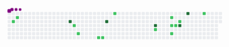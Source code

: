 <svg viewBox="-16 -32 880 192" width="880" height="192" xmlns="http://www.w3.org/2000/svg"><desc>Generated with https://github.com/Platane/snk</desc><style>:root{--cb:#1b1f230a;--cs:purple;--ce:#ebedf0;--c0:#ebedf0;--c1:#9be9a8;--c2:#40c463;--c3:#30a14e;--c4:#216e39}@media(prefers-color-scheme:dark){:root{--cb:#1b1f230a;--cs:purple;--ce:#161b22;--c0:#161b22;--c1:#01311f;--c2:#034525;--c3:#0f6d31;--c4:#00c647}}.c{shape-rendering:geometricPrecision;fill:var(--ce);stroke-width:1px;stroke:var(--cb);animation:none 13900ms linear infinite;width:12px;height:12px}@keyframes c0{4.31%{fill:var(--c2)}4.33%,100%{fill:var(--ce)}}.c.c0{fill:var(--c2);animation-name:c0}@keyframes c1{2.87%{fill:var(--c2)}2.89%,100%{fill:var(--ce)}}.c.c1{fill:var(--c2);animation-name:c1}@keyframes c2{86.32%{fill:var(--c4)}86.34%,100%{fill:var(--ce)}}.c.c2{fill:var(--c4);animation-name:c2}@keyframes c3{15.82%{fill:var(--c2)}15.84%,100%{fill:var(--ce)}}.c.c3{fill:var(--c2);animation-name:c3}@keyframes c4{17.98%{fill:var(--c2)}18%,100%{fill:var(--ce)}}.c.c4{fill:var(--c2);animation-name:c4}@keyframes c5{22.29%{fill:var(--c2)}22.31%,100%{fill:var(--ce)}}.c.c5{fill:var(--c2);animation-name:c5}@keyframes c6{23.01%{fill:var(--c2)}23.03%,100%{fill:var(--ce)}}.c.c6{fill:var(--c2);animation-name:c6}@keyframes c7{79.85%{fill:var(--c4)}79.87%,100%{fill:var(--ce)}}.c.c7{fill:var(--c4);animation-name:c7}@keyframes c8{29.49%{fill:var(--c2)}29.51%,100%{fill:var(--ce)}}.c.c8{fill:var(--c2);animation-name:c8}@keyframes c9{70.49%{fill:var(--c4)}70.51%,100%{fill:var(--ce)}}.c.c9{fill:var(--c4);animation-name:c9}@keyframes ca{39.56%{fill:var(--c2)}39.58%,100%{fill:var(--ce)}}.c.ca{fill:var(--c2);animation-name:ca}@keyframes cb{47.47%{fill:var(--c2)}47.49%,100%{fill:var(--ce)}}.c.cb{fill:var(--c2);animation-name:cb}@keyframes cc{43.16%{fill:var(--c2)}43.18%,100%{fill:var(--ce)}}.c.cc{fill:var(--c2);animation-name:cc}@keyframes cd{50.35%{fill:var(--c2)}50.37%,100%{fill:var(--ce)}}.c.cd{fill:var(--c2);animation-name:cd}@keyframes ce{43.87%{fill:var(--c2)}43.89%,100%{fill:var(--ce)}}.c.ce{fill:var(--c2);animation-name:ce}@keyframes cf{45.31%{fill:var(--c2)}45.33%,100%{fill:var(--ce)}}.c.cf{fill:var(--c2);animation-name:cf}@keyframes cg{66.18%{fill:var(--c4)}66.2%,100%{fill:var(--ce)}}.c.cg{fill:var(--c4);animation-name:cg}@keyframes ch{62.58%{fill:var(--c4)}62.6%,100%{fill:var(--ce)}}.c.ch{fill:var(--c4);animation-name:ch}@keyframes ci{59.7%{fill:var(--c2)}59.72%,100%{fill:var(--ce)}}.c.ci{fill:var(--c2);animation-name:ci}.u{transform-origin:0 0;transform:scale(0,1);animation:none linear 13900ms infinite}@keyframes u0{2.87%{transform:scale(0.000,1)}2.89%,4.31%{transform:scale(0.071,1)}4.33%,15.82%{transform:scale(0.143,1)}15.84%,17.98%{transform:scale(0.214,1)}18%,22.29%{transform:scale(0.286,1)}22.31%,23.01%{transform:scale(0.357,1)}23.03%,29.49%{transform:scale(0.429,1)}29.51%,39.56%{transform:scale(0.500,1)}39.58%,43.16%{transform:scale(0.571,1)}43.18%,43.87%{transform:scale(0.643,1)}43.89%,45.31%{transform:scale(0.714,1)}45.33%,47.47%{transform:scale(0.786,1)}47.49%,50.35%{transform:scale(0.857,1)}50.37%,59.7%{transform:scale(0.929,1)}59.72%,100%{transform:scale(1.000,1)}}.u.u0{fill:var(--c2);animation-name:u0;transform-origin:0.0px 0}@keyframes u1{62.58%{transform:scale(0.000,1)}62.6%,66.18%{transform:scale(0.200,1)}66.2%,70.49%{transform:scale(0.400,1)}70.51%,79.85%{transform:scale(0.600,1)}79.87%,86.32%{transform:scale(0.800,1)}86.34%,100%{transform:scale(1.000,1)}}.u.u1{fill:var(--c4);animation-name:u1;transform-origin:624.8px 0}.s{shape-rendering:geometricPrecision;fill:var(--cs);animation:none linear 13900ms infinite}@keyframes s0{0%,99.28%{transform:translate(0px,-16px)}0.72%{transform:translate(0px,0px)}2.16%{transform:translate(32px,0px)}2.88%{transform:translate(32px,16px)}3.6%{transform:translate(16px,16px)}4.32%{transform:translate(16px,32px)}13.67%{transform:translate(224px,32px)}14.39%{transform:translate(224px,48px)}16.55%{transform:translate(272px,48px)}17.99%{transform:translate(272px,80px)}21.58%{transform:translate(352px,80px)}22.3%{transform:translate(352px,96px)}25.18%{transform:translate(416px,96px)}29.5%{transform:translate(416px,0px)}35.97%{transform:translate(560px,0px)}38.85%{transform:translate(560px,64px)}42.45%{transform:translate(640px,64px)}43.17%{transform:translate(640px,48px)}43.88%{transform:translate(656px,48px)}44.6%{transform:translate(656px,32px)}45.32%{transform:translate(672px,32px)}46.04%{transform:translate(672px,16px)}47.48%{transform:translate(640px,16px)}50.36%{transform:translate(640px,80px)}56.12%{transform:translate(768px,80px)}59.71%{transform:translate(768px,0px)}64.03%{transform:translate(672px,0px)}66.19%{transform:translate(672px,48px)}70.5%{transform:translate(576px,48px)}71.22%{transform:translate(576px,32px)}94.96%{transform:translate(48px,32px)}97.12%{transform:translate(48px,-16px)}}.s.s0{transform:translate(0px,-16px);animation-name:s0}@keyframes s1{0%,99.28%{transform:translate(16px,-16px)}0.72%{transform:translate(0px,-16px)}1.44%{transform:translate(0px,0px)}2.88%{transform:translate(32px,0px)}3.6%{transform:translate(32px,16px)}4.32%{transform:translate(16px,16px)}5.04%{transform:translate(16px,32px)}14.39%{transform:translate(224px,32px)}15.11%{transform:translate(224px,48px)}17.27%{transform:translate(272px,48px)}18.71%{transform:translate(272px,80px)}22.3%{transform:translate(352px,80px)}23.02%{transform:translate(352px,96px)}25.9%{transform:translate(416px,96px)}30.22%{transform:translate(416px,0px)}36.69%{transform:translate(560px,0px)}39.57%{transform:translate(560px,64px)}43.17%{transform:translate(640px,64px)}43.88%{transform:translate(640px,48px)}44.6%{transform:translate(656px,48px)}45.32%{transform:translate(656px,32px)}46.04%{transform:translate(672px,32px)}46.76%{transform:translate(672px,16px)}48.2%{transform:translate(640px,16px)}51.08%{transform:translate(640px,80px)}56.83%{transform:translate(768px,80px)}60.43%{transform:translate(768px,0px)}64.75%{transform:translate(672px,0px)}66.91%{transform:translate(672px,48px)}71.22%{transform:translate(576px,48px)}71.94%{transform:translate(576px,32px)}95.68%{transform:translate(48px,32px)}97.84%{transform:translate(48px,-16px)}}.s.s1{transform:translate(16px,-16px);animation-name:s1}@keyframes s2{0%,99.28%{transform:translate(32px,-16px)}1.44%{transform:translate(0px,-16px)}2.16%{transform:translate(0px,0px)}3.6%{transform:translate(32px,0px)}4.32%{transform:translate(32px,16px)}5.04%{transform:translate(16px,16px)}5.76%{transform:translate(16px,32px)}15.11%{transform:translate(224px,32px)}15.83%{transform:translate(224px,48px)}17.99%{transform:translate(272px,48px)}19.42%{transform:translate(272px,80px)}23.02%{transform:translate(352px,80px)}23.74%{transform:translate(352px,96px)}26.62%{transform:translate(416px,96px)}30.94%{transform:translate(416px,0px)}37.41%{transform:translate(560px,0px)}40.29%{transform:translate(560px,64px)}43.88%{transform:translate(640px,64px)}44.6%{transform:translate(640px,48px)}45.32%{transform:translate(656px,48px)}46.04%{transform:translate(656px,32px)}46.76%{transform:translate(672px,32px)}47.48%{transform:translate(672px,16px)}48.92%{transform:translate(640px,16px)}51.8%{transform:translate(640px,80px)}57.55%{transform:translate(768px,80px)}61.15%{transform:translate(768px,0px)}65.47%{transform:translate(672px,0px)}67.63%{transform:translate(672px,48px)}71.94%{transform:translate(576px,48px)}72.66%{transform:translate(576px,32px)}96.4%{transform:translate(48px,32px)}98.56%{transform:translate(48px,-16px)}}.s.s2{transform:translate(32px,-16px);animation-name:s2}@keyframes s3{0%,99.28%{transform:translate(48px,-16px)}2.16%{transform:translate(0px,-16px)}2.88%{transform:translate(0px,0px)}4.32%{transform:translate(32px,0px)}5.04%{transform:translate(32px,16px)}5.76%{transform:translate(16px,16px)}6.47%{transform:translate(16px,32px)}15.83%{transform:translate(224px,32px)}16.55%{transform:translate(224px,48px)}18.71%{transform:translate(272px,48px)}20.14%{transform:translate(272px,80px)}23.74%{transform:translate(352px,80px)}24.46%{transform:translate(352px,96px)}27.34%{transform:translate(416px,96px)}31.65%{transform:translate(416px,0px)}38.13%{transform:translate(560px,0px)}41.01%{transform:translate(560px,64px)}44.6%{transform:translate(640px,64px)}45.32%{transform:translate(640px,48px)}46.04%{transform:translate(656px,48px)}46.76%{transform:translate(656px,32px)}47.48%{transform:translate(672px,32px)}48.2%{transform:translate(672px,16px)}49.64%{transform:translate(640px,16px)}52.52%{transform:translate(640px,80px)}58.27%{transform:translate(768px,80px)}61.87%{transform:translate(768px,0px)}66.19%{transform:translate(672px,0px)}68.35%{transform:translate(672px,48px)}72.66%{transform:translate(576px,48px)}73.38%{transform:translate(576px,32px)}97.12%{transform:translate(48px,32px)}}.s.s3{transform:translate(48px,-16px);animation-name:s3}</style><rect class="c" x="2" y="2" rx="2" ry="2"/><rect class="c" x="2" y="18" rx="2" ry="2"/><rect class="c" x="2" y="34" rx="2" ry="2"/><rect class="c" x="2" y="50" rx="2" ry="2"/><rect class="c" x="2" y="66" rx="2" ry="2"/><rect class="c" x="2" y="82" rx="2" ry="2"/><rect class="c" x="2" y="98" rx="2" ry="2"/><rect class="c" x="18" y="2" rx="2" ry="2"/><rect class="c" x="18" y="18" rx="2" ry="2"/><rect class="c c0" x="18" y="34" rx="2" ry="2"/><rect class="c" x="18" y="50" rx="2" ry="2"/><rect class="c" x="18" y="66" rx="2" ry="2"/><rect class="c" x="18" y="82" rx="2" ry="2"/><rect class="c" x="18" y="98" rx="2" ry="2"/><rect class="c" x="34" y="2" rx="2" ry="2"/><rect class="c c1" x="34" y="18" rx="2" ry="2"/><rect class="c" x="34" y="34" rx="2" ry="2"/><rect class="c" x="34" y="50" rx="2" ry="2"/><rect class="c" x="34" y="66" rx="2" ry="2"/><rect class="c" x="34" y="82" rx="2" ry="2"/><rect class="c" x="34" y="98" rx="2" ry="2"/><rect class="c" x="50" y="2" rx="2" ry="2"/><rect class="c" x="50" y="18" rx="2" ry="2"/><rect class="c" x="50" y="34" rx="2" ry="2"/><rect class="c" x="50" y="50" rx="2" ry="2"/><rect class="c" x="50" y="66" rx="2" ry="2"/><rect class="c" x="50" y="82" rx="2" ry="2"/><rect class="c" x="50" y="98" rx="2" ry="2"/><rect class="c" x="66" y="2" rx="2" ry="2"/><rect class="c" x="66" y="18" rx="2" ry="2"/><rect class="c" x="66" y="34" rx="2" ry="2"/><rect class="c" x="66" y="50" rx="2" ry="2"/><rect class="c" x="66" y="66" rx="2" ry="2"/><rect class="c" x="66" y="82" rx="2" ry="2"/><rect class="c" x="66" y="98" rx="2" ry="2"/><rect class="c" x="82" y="2" rx="2" ry="2"/><rect class="c" x="82" y="18" rx="2" ry="2"/><rect class="c" x="82" y="34" rx="2" ry="2"/><rect class="c" x="82" y="50" rx="2" ry="2"/><rect class="c" x="82" y="66" rx="2" ry="2"/><rect class="c" x="82" y="82" rx="2" ry="2"/><rect class="c" x="82" y="98" rx="2" ry="2"/><rect class="c" x="98" y="2" rx="2" ry="2"/><rect class="c" x="98" y="18" rx="2" ry="2"/><rect class="c" x="98" y="34" rx="2" ry="2"/><rect class="c" x="98" y="50" rx="2" ry="2"/><rect class="c" x="98" y="66" rx="2" ry="2"/><rect class="c" x="98" y="82" rx="2" ry="2"/><rect class="c" x="98" y="98" rx="2" ry="2"/><rect class="c" x="114" y="2" rx="2" ry="2"/><rect class="c" x="114" y="18" rx="2" ry="2"/><rect class="c" x="114" y="34" rx="2" ry="2"/><rect class="c" x="114" y="50" rx="2" ry="2"/><rect class="c" x="114" y="66" rx="2" ry="2"/><rect class="c" x="114" y="82" rx="2" ry="2"/><rect class="c" x="114" y="98" rx="2" ry="2"/><rect class="c" x="130" y="2" rx="2" ry="2"/><rect class="c" x="130" y="18" rx="2" ry="2"/><rect class="c" x="130" y="34" rx="2" ry="2"/><rect class="c" x="130" y="50" rx="2" ry="2"/><rect class="c" x="130" y="66" rx="2" ry="2"/><rect class="c" x="130" y="82" rx="2" ry="2"/><rect class="c" x="130" y="98" rx="2" ry="2"/><rect class="c" x="146" y="2" rx="2" ry="2"/><rect class="c" x="146" y="18" rx="2" ry="2"/><rect class="c" x="146" y="34" rx="2" ry="2"/><rect class="c" x="146" y="50" rx="2" ry="2"/><rect class="c" x="146" y="66" rx="2" ry="2"/><rect class="c" x="146" y="82" rx="2" ry="2"/><rect class="c" x="146" y="98" rx="2" ry="2"/><rect class="c" x="162" y="2" rx="2" ry="2"/><rect class="c" x="162" y="18" rx="2" ry="2"/><rect class="c" x="162" y="34" rx="2" ry="2"/><rect class="c" x="162" y="50" rx="2" ry="2"/><rect class="c" x="162" y="66" rx="2" ry="2"/><rect class="c" x="162" y="82" rx="2" ry="2"/><rect class="c" x="162" y="98" rx="2" ry="2"/><rect class="c" x="178" y="2" rx="2" ry="2"/><rect class="c" x="178" y="18" rx="2" ry="2"/><rect class="c" x="178" y="34" rx="2" ry="2"/><rect class="c" x="178" y="50" rx="2" ry="2"/><rect class="c" x="178" y="66" rx="2" ry="2"/><rect class="c" x="178" y="82" rx="2" ry="2"/><rect class="c" x="178" y="98" rx="2" ry="2"/><rect class="c" x="194" y="2" rx="2" ry="2"/><rect class="c" x="194" y="18" rx="2" ry="2"/><rect class="c" x="194" y="34" rx="2" ry="2"/><rect class="c" x="194" y="50" rx="2" ry="2"/><rect class="c" x="194" y="66" rx="2" ry="2"/><rect class="c" x="194" y="82" rx="2" ry="2"/><rect class="c" x="194" y="98" rx="2" ry="2"/><rect class="c" x="210" y="2" rx="2" ry="2"/><rect class="c" x="210" y="18" rx="2" ry="2"/><rect class="c" x="210" y="34" rx="2" ry="2"/><rect class="c" x="210" y="50" rx="2" ry="2"/><rect class="c" x="210" y="66" rx="2" ry="2"/><rect class="c" x="210" y="82" rx="2" ry="2"/><rect class="c" x="210" y="98" rx="2" ry="2"/><rect class="c" x="226" y="2" rx="2" ry="2"/><rect class="c" x="226" y="18" rx="2" ry="2"/><rect class="c" x="226" y="34" rx="2" ry="2"/><rect class="c" x="226" y="50" rx="2" ry="2"/><rect class="c" x="226" y="66" rx="2" ry="2"/><rect class="c" x="226" y="82" rx="2" ry="2"/><rect class="c" x="226" y="98" rx="2" ry="2"/><rect class="c" x="242" y="2" rx="2" ry="2"/><rect class="c" x="242" y="18" rx="2" ry="2"/><rect class="c c2" x="242" y="34" rx="2" ry="2"/><rect class="c" x="242" y="50" rx="2" ry="2"/><rect class="c" x="242" y="66" rx="2" ry="2"/><rect class="c" x="242" y="82" rx="2" ry="2"/><rect class="c" x="242" y="98" rx="2" ry="2"/><rect class="c" x="258" y="2" rx="2" ry="2"/><rect class="c" x="258" y="18" rx="2" ry="2"/><rect class="c" x="258" y="34" rx="2" ry="2"/><rect class="c c3" x="258" y="50" rx="2" ry="2"/><rect class="c" x="258" y="66" rx="2" ry="2"/><rect class="c" x="258" y="82" rx="2" ry="2"/><rect class="c" x="258" y="98" rx="2" ry="2"/><rect class="c" x="274" y="2" rx="2" ry="2"/><rect class="c" x="274" y="18" rx="2" ry="2"/><rect class="c" x="274" y="34" rx="2" ry="2"/><rect class="c" x="274" y="50" rx="2" ry="2"/><rect class="c" x="274" y="66" rx="2" ry="2"/><rect class="c c4" x="274" y="82" rx="2" ry="2"/><rect class="c" x="274" y="98" rx="2" ry="2"/><rect class="c" x="290" y="2" rx="2" ry="2"/><rect class="c" x="290" y="18" rx="2" ry="2"/><rect class="c" x="290" y="34" rx="2" ry="2"/><rect class="c" x="290" y="50" rx="2" ry="2"/><rect class="c" x="290" y="66" rx="2" ry="2"/><rect class="c" x="290" y="82" rx="2" ry="2"/><rect class="c" x="290" y="98" rx="2" ry="2"/><rect class="c" x="306" y="2" rx="2" ry="2"/><rect class="c" x="306" y="18" rx="2" ry="2"/><rect class="c" x="306" y="34" rx="2" ry="2"/><rect class="c" x="306" y="50" rx="2" ry="2"/><rect class="c" x="306" y="66" rx="2" ry="2"/><rect class="c" x="306" y="82" rx="2" ry="2"/><rect class="c" x="306" y="98" rx="2" ry="2"/><rect class="c" x="322" y="2" rx="2" ry="2"/><rect class="c" x="322" y="18" rx="2" ry="2"/><rect class="c" x="322" y="34" rx="2" ry="2"/><rect class="c" x="322" y="50" rx="2" ry="2"/><rect class="c" x="322" y="66" rx="2" ry="2"/><rect class="c" x="322" y="82" rx="2" ry="2"/><rect class="c" x="322" y="98" rx="2" ry="2"/><rect class="c" x="338" y="2" rx="2" ry="2"/><rect class="c" x="338" y="18" rx="2" ry="2"/><rect class="c" x="338" y="34" rx="2" ry="2"/><rect class="c" x="338" y="50" rx="2" ry="2"/><rect class="c" x="338" y="66" rx="2" ry="2"/><rect class="c" x="338" y="82" rx="2" ry="2"/><rect class="c" x="338" y="98" rx="2" ry="2"/><rect class="c" x="354" y="2" rx="2" ry="2"/><rect class="c" x="354" y="18" rx="2" ry="2"/><rect class="c" x="354" y="34" rx="2" ry="2"/><rect class="c" x="354" y="50" rx="2" ry="2"/><rect class="c" x="354" y="66" rx="2" ry="2"/><rect class="c" x="354" y="82" rx="2" ry="2"/><rect class="c c5" x="354" y="98" rx="2" ry="2"/><rect class="c" x="370" y="2" rx="2" ry="2"/><rect class="c" x="370" y="18" rx="2" ry="2"/><rect class="c" x="370" y="34" rx="2" ry="2"/><rect class="c" x="370" y="50" rx="2" ry="2"/><rect class="c" x="370" y="66" rx="2" ry="2"/><rect class="c" x="370" y="82" rx="2" ry="2"/><rect class="c c6" x="370" y="98" rx="2" ry="2"/><rect class="c" x="386" y="2" rx="2" ry="2"/><rect class="c" x="386" y="18" rx="2" ry="2"/><rect class="c c7" x="386" y="34" rx="2" ry="2"/><rect class="c" x="386" y="50" rx="2" ry="2"/><rect class="c" x="386" y="66" rx="2" ry="2"/><rect class="c" x="386" y="82" rx="2" ry="2"/><rect class="c" x="386" y="98" rx="2" ry="2"/><rect class="c" x="402" y="2" rx="2" ry="2"/><rect class="c" x="402" y="18" rx="2" ry="2"/><rect class="c" x="402" y="34" rx="2" ry="2"/><rect class="c" x="402" y="50" rx="2" ry="2"/><rect class="c" x="402" y="66" rx="2" ry="2"/><rect class="c" x="402" y="82" rx="2" ry="2"/><rect class="c" x="402" y="98" rx="2" ry="2"/><rect class="c c8" x="418" y="2" rx="2" ry="2"/><rect class="c" x="418" y="18" rx="2" ry="2"/><rect class="c" x="418" y="34" rx="2" ry="2"/><rect class="c" x="418" y="50" rx="2" ry="2"/><rect class="c" x="418" y="66" rx="2" ry="2"/><rect class="c" x="418" y="82" rx="2" ry="2"/><rect class="c" x="418" y="98" rx="2" ry="2"/><rect class="c" x="434" y="2" rx="2" ry="2"/><rect class="c" x="434" y="18" rx="2" ry="2"/><rect class="c" x="434" y="34" rx="2" ry="2"/><rect class="c" x="434" y="50" rx="2" ry="2"/><rect class="c" x="434" y="66" rx="2" ry="2"/><rect class="c" x="434" y="82" rx="2" ry="2"/><rect class="c" x="434" y="98" rx="2" ry="2"/><rect class="c" x="450" y="2" rx="2" ry="2"/><rect class="c" x="450" y="18" rx="2" ry="2"/><rect class="c" x="450" y="34" rx="2" ry="2"/><rect class="c" x="450" y="50" rx="2" ry="2"/><rect class="c" x="450" y="66" rx="2" ry="2"/><rect class="c" x="450" y="82" rx="2" ry="2"/><rect class="c" x="450" y="98" rx="2" ry="2"/><rect class="c" x="466" y="2" rx="2" ry="2"/><rect class="c" x="466" y="18" rx="2" ry="2"/><rect class="c" x="466" y="34" rx="2" ry="2"/><rect class="c" x="466" y="50" rx="2" ry="2"/><rect class="c" x="466" y="66" rx="2" ry="2"/><rect class="c" x="466" y="82" rx="2" ry="2"/><rect class="c" x="466" y="98" rx="2" ry="2"/><rect class="c" x="482" y="2" rx="2" ry="2"/><rect class="c" x="482" y="18" rx="2" ry="2"/><rect class="c" x="482" y="34" rx="2" ry="2"/><rect class="c" x="482" y="50" rx="2" ry="2"/><rect class="c" x="482" y="66" rx="2" ry="2"/><rect class="c" x="482" y="82" rx="2" ry="2"/><rect class="c" x="482" y="98" rx="2" ry="2"/><rect class="c" x="498" y="2" rx="2" ry="2"/><rect class="c" x="498" y="18" rx="2" ry="2"/><rect class="c" x="498" y="34" rx="2" ry="2"/><rect class="c" x="498" y="50" rx="2" ry="2"/><rect class="c" x="498" y="66" rx="2" ry="2"/><rect class="c" x="498" y="82" rx="2" ry="2"/><rect class="c" x="498" y="98" rx="2" ry="2"/><rect class="c" x="514" y="2" rx="2" ry="2"/><rect class="c" x="514" y="18" rx="2" ry="2"/><rect class="c" x="514" y="34" rx="2" ry="2"/><rect class="c" x="514" y="50" rx="2" ry="2"/><rect class="c" x="514" y="66" rx="2" ry="2"/><rect class="c" x="514" y="82" rx="2" ry="2"/><rect class="c" x="514" y="98" rx="2" ry="2"/><rect class="c" x="530" y="2" rx="2" ry="2"/><rect class="c" x="530" y="18" rx="2" ry="2"/><rect class="c" x="530" y="34" rx="2" ry="2"/><rect class="c" x="530" y="50" rx="2" ry="2"/><rect class="c" x="530" y="66" rx="2" ry="2"/><rect class="c" x="530" y="82" rx="2" ry="2"/><rect class="c" x="530" y="98" rx="2" ry="2"/><rect class="c" x="546" y="2" rx="2" ry="2"/><rect class="c" x="546" y="18" rx="2" ry="2"/><rect class="c" x="546" y="34" rx="2" ry="2"/><rect class="c" x="546" y="50" rx="2" ry="2"/><rect class="c" x="546" y="66" rx="2" ry="2"/><rect class="c" x="546" y="82" rx="2" ry="2"/><rect class="c" x="546" y="98" rx="2" ry="2"/><rect class="c" x="562" y="2" rx="2" ry="2"/><rect class="c" x="562" y="18" rx="2" ry="2"/><rect class="c" x="562" y="34" rx="2" ry="2"/><rect class="c" x="562" y="50" rx="2" ry="2"/><rect class="c" x="562" y="66" rx="2" ry="2"/><rect class="c" x="562" y="82" rx="2" ry="2"/><rect class="c" x="562" y="98" rx="2" ry="2"/><rect class="c" x="578" y="2" rx="2" ry="2"/><rect class="c" x="578" y="18" rx="2" ry="2"/><rect class="c" x="578" y="34" rx="2" ry="2"/><rect class="c c9" x="578" y="50" rx="2" ry="2"/><rect class="c ca" x="578" y="66" rx="2" ry="2"/><rect class="c" x="578" y="82" rx="2" ry="2"/><rect class="c" x="578" y="98" rx="2" ry="2"/><rect class="c" x="594" y="2" rx="2" ry="2"/><rect class="c" x="594" y="18" rx="2" ry="2"/><rect class="c" x="594" y="34" rx="2" ry="2"/><rect class="c" x="594" y="50" rx="2" ry="2"/><rect class="c" x="594" y="66" rx="2" ry="2"/><rect class="c" x="594" y="82" rx="2" ry="2"/><rect class="c" x="594" y="98" rx="2" ry="2"/><rect class="c" x="610" y="2" rx="2" ry="2"/><rect class="c" x="610" y="18" rx="2" ry="2"/><rect class="c" x="610" y="34" rx="2" ry="2"/><rect class="c" x="610" y="50" rx="2" ry="2"/><rect class="c" x="610" y="66" rx="2" ry="2"/><rect class="c" x="610" y="82" rx="2" ry="2"/><rect class="c" x="610" y="98" rx="2" ry="2"/><rect class="c" x="626" y="2" rx="2" ry="2"/><rect class="c" x="626" y="18" rx="2" ry="2"/><rect class="c" x="626" y="34" rx="2" ry="2"/><rect class="c" x="626" y="50" rx="2" ry="2"/><rect class="c" x="626" y="66" rx="2" ry="2"/><rect class="c" x="626" y="82" rx="2" ry="2"/><rect class="c" x="626" y="98" rx="2" ry="2"/><rect class="c" x="642" y="2" rx="2" ry="2"/><rect class="c cb" x="642" y="18" rx="2" ry="2"/><rect class="c" x="642" y="34" rx="2" ry="2"/><rect class="c cc" x="642" y="50" rx="2" ry="2"/><rect class="c" x="642" y="66" rx="2" ry="2"/><rect class="c cd" x="642" y="82" rx="2" ry="2"/><rect class="c" x="642" y="98" rx="2" ry="2"/><rect class="c" x="658" y="2" rx="2" ry="2"/><rect class="c" x="658" y="18" rx="2" ry="2"/><rect class="c" x="658" y="34" rx="2" ry="2"/><rect class="c ce" x="658" y="50" rx="2" ry="2"/><rect class="c" x="658" y="66" rx="2" ry="2"/><rect class="c" x="658" y="82" rx="2" ry="2"/><rect class="c" x="658" y="98" rx="2" ry="2"/><rect class="c" x="674" y="2" rx="2" ry="2"/><rect class="c" x="674" y="18" rx="2" ry="2"/><rect class="c cf" x="674" y="34" rx="2" ry="2"/><rect class="c cg" x="674" y="50" rx="2" ry="2"/><rect class="c" x="674" y="66" rx="2" ry="2"/><rect class="c" x="674" y="82" rx="2" ry="2"/><rect class="c" x="674" y="98" rx="2" ry="2"/><rect class="c" x="690" y="2" rx="2" ry="2"/><rect class="c" x="690" y="18" rx="2" ry="2"/><rect class="c" x="690" y="34" rx="2" ry="2"/><rect class="c" x="690" y="50" rx="2" ry="2"/><rect class="c" x="690" y="66" rx="2" ry="2"/><rect class="c" x="690" y="82" rx="2" ry="2"/><rect class="c" x="690" y="98" rx="2" ry="2"/><rect class="c ch" x="706" y="2" rx="2" ry="2"/><rect class="c" x="706" y="18" rx="2" ry="2"/><rect class="c" x="706" y="34" rx="2" ry="2"/><rect class="c" x="706" y="50" rx="2" ry="2"/><rect class="c" x="706" y="66" rx="2" ry="2"/><rect class="c" x="706" y="82" rx="2" ry="2"/><rect class="c" x="706" y="98" rx="2" ry="2"/><rect class="c" x="722" y="2" rx="2" ry="2"/><rect class="c" x="722" y="18" rx="2" ry="2"/><rect class="c" x="722" y="34" rx="2" ry="2"/><rect class="c" x="722" y="50" rx="2" ry="2"/><rect class="c" x="722" y="66" rx="2" ry="2"/><rect class="c" x="722" y="82" rx="2" ry="2"/><rect class="c" x="722" y="98" rx="2" ry="2"/><rect class="c" x="738" y="2" rx="2" ry="2"/><rect class="c" x="738" y="18" rx="2" ry="2"/><rect class="c" x="738" y="34" rx="2" ry="2"/><rect class="c" x="738" y="50" rx="2" ry="2"/><rect class="c" x="738" y="66" rx="2" ry="2"/><rect class="c" x="738" y="82" rx="2" ry="2"/><rect class="c" x="738" y="98" rx="2" ry="2"/><rect class="c" x="754" y="2" rx="2" ry="2"/><rect class="c" x="754" y="18" rx="2" ry="2"/><rect class="c" x="754" y="34" rx="2" ry="2"/><rect class="c" x="754" y="50" rx="2" ry="2"/><rect class="c" x="754" y="66" rx="2" ry="2"/><rect class="c" x="754" y="82" rx="2" ry="2"/><rect class="c" x="754" y="98" rx="2" ry="2"/><rect class="c ci" x="770" y="2" rx="2" ry="2"/><rect class="c" x="770" y="18" rx="2" ry="2"/><rect class="c" x="770" y="34" rx="2" ry="2"/><rect class="c" x="770" y="50" rx="2" ry="2"/><rect class="c" x="770" y="66" rx="2" ry="2"/><rect class="c" x="770" y="82" rx="2" ry="2"/><rect class="c" x="770" y="98" rx="2" ry="2"/><rect class="c" x="786" y="2" rx="2" ry="2"/><rect class="c" x="786" y="18" rx="2" ry="2"/><rect class="c" x="786" y="34" rx="2" ry="2"/><rect class="c" x="786" y="50" rx="2" ry="2"/><rect class="c" x="786" y="66" rx="2" ry="2"/><rect class="c" x="786" y="82" rx="2" ry="2"/><rect class="c" x="786" y="98" rx="2" ry="2"/><rect class="c" x="802" y="2" rx="2" ry="2"/><rect class="c" x="802" y="18" rx="2" ry="2"/><rect class="c" x="802" y="34" rx="2" ry="2"/><rect class="c" x="802" y="50" rx="2" ry="2"/><rect class="c" x="802" y="66" rx="2" ry="2"/><rect class="c" x="802" y="82" rx="2" ry="2"/><rect class="c" x="802" y="98" rx="2" ry="2"/><rect class="c" x="818" y="2" rx="2" ry="2"/><rect class="c" x="818" y="18" rx="2" ry="2"/><rect class="c" x="818" y="34" rx="2" ry="2"/><rect class="c" x="818" y="50" rx="2" ry="2"/><rect class="c" x="818" y="66" rx="2" ry="2"/><rect class="c" x="818" y="82" rx="2" ry="2"/><rect class="c" x="818" y="98" rx="2" ry="2"/><rect class="c" x="834" y="2" rx="2" ry="2"/><rect class="c" x="834" y="18" rx="2" ry="2"/><rect class="c" x="834" y="34" rx="2" ry="2"/><rect class="u u0" height="12" width="625.4" x="0.0" y="144"/><rect class="u u1" height="12" width="223.8" x="624.8" y="144"/><rect class="s s0" x="0.8" y="0.8" width="14.4" height="14.4" rx="4.5" ry="4.5"/><rect class="s s1" x="1.8" y="1.8" width="12.3" height="12.3" rx="4.1" ry="4.1"/><rect class="s s2" x="2.6" y="2.6" width="10.8" height="10.8" rx="3.6" ry="3.6"/><rect class="s s3" x="3.0" y="3.0" width="9.9" height="9.9" rx="3.3" ry="3.3"/></svg>
